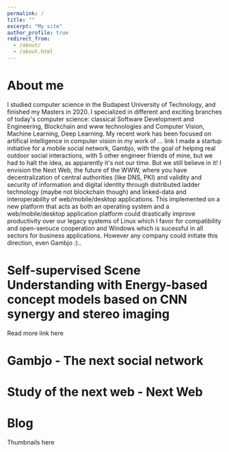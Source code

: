 ```yaml
---
permalink: /
title: ""
excerpt: "My site"
author_profile: true
redirect_from: 
  - /about/
  - /about.html
---
```


About me
======
I studied computer science in the Budapest University of Technology, and finished my Masters in 2020. I specialized in different and exciting branches of today's computer science: classical Software Development and Engineering, Blockchain and www technologies and Computer Vision, Machine Learning, Deep Learning.
My recent work has been focused on artifical intelligence in computer vision in my work of ... link
I made a startup initiative for a mobile social network, Gambjo, with the goal of helping real outdoor social interactions, with 5 other engineer friends of mine, but we had to halt the idea, as apparently it's not our time. But we still believe in it!
I envision the Next Web, the future of the WWW, where you have decentralization of central authorities (like DNS, PKI) and validity and security of information and digital identity through distributed ladder technology (maybe not blockchain though) and linked-data and interoperability of web/mobile/desktop applications. This implemented on a new platform that acts as both an operating system and a web/mobile/desktop application platform could drastically improve productivity over our legacy systems of Linux which I favor for compatibility and open-serouce cooperation and Windows which is sucessful in all sectors for business applications.
However any company could initiate this direction, even Gambjo :)..

Self-supervised Scene Understanding with Energy-based concept models based on CNN synergy and stereo imaging
======

Read more link here

Gambjo - The next social network
======


Study of the next web - Next Web
======

Blog
======
Thumbnails here
